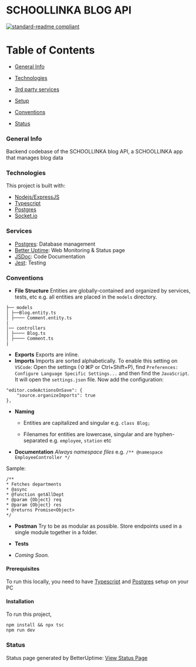 # SCHOOLLINKA BLOG API

[![standard-readme compliant](https://img.shields.io/badge/readme%20style-standard-brightgreen.svg?style=flat-square)](https://github.com/RichardLitt/standard-readme)

# Table of Contents

-   [General Info](#general-info)

-   [Technologies](#technologies)

-   [3rd party services](#services)

-   [Setup](#setup)

-   [Conventions](#conventions)

-   [Status](#status)

### General Info

Backend codebase of the SCHOOLLINKA blog API, a SCHOOLLINKA app that manages blog data

### Technologies

This project is built with:

-   [Nodejs/ExpressJS](https://expressjs.com)
-   [Typescript](https://typescriptlang.org/)
-   [Postgres](https://postgresql.org/)
-   [Socket.io](https://socket.io)

### Services

-   [Postgres](https://postgresql.org/): Database management
-   [Better Uptime](https://betteruptime.com): Web Monitoring & Status page
-   [JSDoc](https://jsdoc.app): Code Documentation
-   [Jest](https://jestjs.io): Testing

### Conventions

-   **File Structure**
    Entities are globally-contained and organized by services, tests, etc e.g. all entities are placed in the `models` directory.

```
├── models
│ ├──Blog.entity.ts
│ ├──── Comment.entity.ts
|
│── controllers
│ ├──── Blog.ts
│ ├──── Comment.ts
| 
```

-   **Exports**
    Exports are inline.
-   **Imports**
    Imports are sorted alphabetically. To enable this setting on `VSCode`:
    Open the settings (⇧⌘P or Ctrl+Shift+P), find `Preferences: Configure Language Specific Settings...` and then find
    the `JavaScript`. It will open the `settings.json` file. Now add the configuration:

```
"editor.codeActionsOnSave": {
	"source.organizeImports": true
},
```

-   **Naming**

    -   Entities are capitalized and singular e.g.
        `class Blog;`

    -   Filenames for entities are lowercase, singular and are hyphen-separated e.g. `employee`, `station` etc

-   **Documentation**
    _Always namespace files_ e.g. `/** @namespace EmployeeController */`

Sample:

```
/**
* Fetches departments
* @async
* @function getAllDept
* @param {Object} req
* @param {Object} res
* @returns Promise<Object>
*/

```

-   **Postman**
    Try to be as modular as possible. Store endpoints used in a single module together in a folder.

-   **Tests**
-   _Coming Soon._

#### Prerequisites

To run this locally, you need to have [Typescript](https://typescriptlang.org) and [Postgres](https://postgresql.org/) setup on your PC

#### Installation

To run this project,

```
npm install && npx tsc
npm run dev
```

### Status

Status page generated by BetterUptime: [View Status Page](https://another.betteruptime.com)